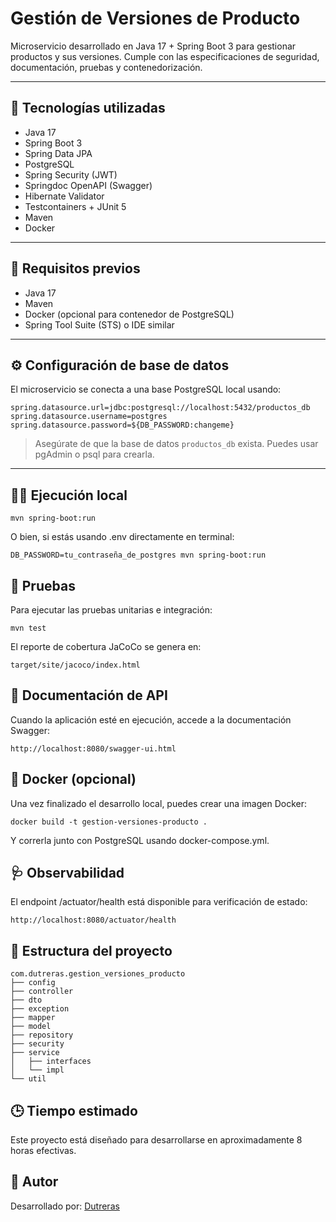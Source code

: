 # Gestión de Versiones de Producto

Microservicio desarrollado en Java 17 + Spring Boot 3 para gestionar productos y sus versiones. Cumple con las especificaciones de seguridad, documentación, pruebas y contenedorización.

---

## 🚀 Tecnologías utilizadas

- Java 17
- Spring Boot 3
- Spring Data JPA
- PostgreSQL
- Spring Security (JWT)
- Springdoc OpenAPI (Swagger)
- Hibernate Validator
- Testcontainers + JUnit 5
- Maven
- Docker

---

## 🧪 Requisitos previos

- Java 17
- Maven
- Docker (opcional para contenedor de PostgreSQL)
- Spring Tool Suite (STS) o IDE similar

---

## ⚙️ Configuración de base de datos

El microservicio se conecta a una base PostgreSQL local usando:

```
spring.datasource.url=jdbc:postgresql://localhost:5432/productos_db
spring.datasource.username=postgres
spring.datasource.password=${DB_PASSWORD:changeme}

```


> Asegúrate de que la base de datos `productos_db` exista. Puedes usar pgAdmin o psql para crearla.

---

## 🧑‍💻 Ejecución local

```
mvn spring-boot:run
```
O bien, si estás usando .env directamente en terminal:


```
DB_PASSWORD=tu_contraseña_de_postgres mvn spring-boot:run

```


## 🧪 Pruebas
Para ejecutar las pruebas unitarias e integración:

```
mvn test

```

El reporte de cobertura JaCoCo se genera en:

```
target/site/jacoco/index.html
```


## 📄 Documentación de API
Cuando la aplicación esté en ejecución, accede a la documentación Swagger:

```
http://localhost:8080/swagger-ui.html
```

## 🐳 Docker (opcional)

Una vez finalizado el desarrollo local, puedes crear una imagen Docker:

```
docker build -t gestion-versiones-producto .
```

Y correrla junto con PostgreSQL usando docker-compose.yml.



## 🩺 Observabilidad
El endpoint /actuator/health está disponible para verificación de estado:

```
http://localhost:8080/actuator/health
```

## 📁 Estructura del proyecto

```
com.dutreras.gestion_versiones_producto
├── config
├── controller
├── dto
├── exception
├── mapper
├── model
├── repository
├── security
├── service
│   ├── interfaces
│   └── impl
└── util

```

## 🕒 Tiempo estimado
Este proyecto está diseñado para desarrollarse en aproximadamente 8 horas efectivas.

## 🧑 Autor
Desarrollado por: [Dutreras](https://github.com/dutreras369)
